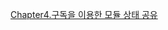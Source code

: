 [Chapter4.구독을 이용한 모듈 상태 공유](https://creative-brace-94b.notion.site/4-119379a44b4d8024a59bf84e1e606458?pvs=4)